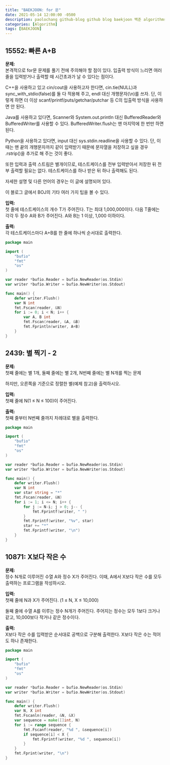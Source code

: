 ```yaml
---
title: "BAEKJOON: for 문"
date: 2021-05-14 12:00:00 -0500
description: paolochang github-blog github blog baekjoon 백준 algorithms 알고리즘 for
categories: [Algorithm]
tags: [BAEKJOON]
---
```


## 15552: 빠른 A+B

**문제:**<br/>
본격적으로 for문 문제를 풀기 전에 주의해야 할 점이 있다. 입출력 방식이 느리면 여러 줄을 입력받거나 출력할 때 시간초과가 날 수 있다는 점이다.

C++을 사용하고 있고 cin/cout을 사용하고자 한다면, cin.tie(NULL)과 sync_with_stdio(false)를 둘 다 적용해 주고, endl 대신 개행문자(\n)를 쓰자. 단, 이렇게 하면 더 이상 scanf/printf/puts/getchar/putchar 등 C의 입출력 방식을 사용하면 안 된다.

Java를 사용하고 있다면, Scanner와 System.out.println 대신 BufferedReader와 BufferedWriter를 사용할 수 있다. BufferedWriter.flush는 맨 마지막에 한 번만 하면 된다.

Python을 사용하고 있다면, input 대신 sys.stdin.readline을 사용할 수 있다. 단, 이때는 맨 끝의 개행문자까지 같이 입력받기 때문에 문자열을 저장하고 싶을 경우 .rstrip()을 추가로 해 주는 것이 좋다.

또한 입력과 출력 스트림은 별개이므로, 테스트케이스를 전부 입력받아서 저장한 뒤 전부 출력할 필요는 없다. 테스트케이스를 하나 받은 뒤 하나 출력해도 된다.

자세한 설명 및 다른 언어의 경우는 이 글에 설명되어 있다.

이 블로그 글에서 BOJ의 기타 여러 가지 팁을 볼 수 있다.

**입력:**<br/>
첫 줄에 테스트케이스의 개수 T가 주어진다. T는 최대 1,000,000이다. 다음 T줄에는 각각 두 정수 A와 B가 주어진다. A와 B는 1 이상, 1,000 이하이다.

**출력:**<br/>
각 테스트케이스마다 A+B를 한 줄에 하나씩 순서대로 출력한다.

```go
package main

import (
	"bufio"
	"fmt"
	"os"
)

var reader *bufio.Reader = bufio.NewReader(os.Stdin)
var writer *bufio.Writer = bufio.NewWriter(os.Stdout)

func main() {
	defer writer.Flush()
	var N int
    fmt.Fscan(reader, &N)
	for i := 0; i < N; i++ {
		var A, B int
        fmt.Fscan(reader, &A, &B)
        fmt.Fprintln(writer, A+B)
	}
}
```

## 2439: 별 찍기 - 2

**문제:**<br/>
첫째 줄에는 별 1개, 둘째 줄에는 별 2개, N번째 줄에는 별 N개를 찍는 문제

하지만, 오른쪽을 기준으로 정렬한 별(예제 참고)을 출력하시오.

**입력:**<br/>
첫째 줄에 N(1 ≤ N ≤ 100)이 주어진다.

**출력:**<br/>
첫째 줄부터 N번째 줄까지 차례대로 별을 출력한다.

```go
package main

import (
	"bufio"
	"fmt"
	"os"
)

var reader *bufio.Reader = bufio.NewReader(os.Stdin)
var writer *bufio.Writer = bufio.NewWriter(os.Stdout)

func main() {
	defer writer.Flush()
	var N int
	var star string = "*"
	fmt.Fscan(reader, &N)
	for i := 1; i <= N; i++ {
		for j := N-i; j > 0; j-- {
			fmt.Fprintf(writer, " ")
		}
		fmt.Fprintf(writer, "%v", star)
		star += "*"
		fmt.Fprintf(writer, "\n")
	}
}
```

## 10871: X보다 작은 수

**문제:**<br/>
정수 N개로 이루어진 수열 A와 정수 X가 주어진다. 이때, A에서 X보다 작은 수를 모두 출력하는 프로그램을 작성하시오.

**입력:**<br/>
첫째 줄에 N과 X가 주어진다. (1 ≤ N, X ≤ 10,000)

둘째 줄에 수열 A를 이루는 정수 N개가 주어진다. 주어지는 정수는 모두 1보다 크거나 같고, 10,000보다 작거나 같은 정수이다.

**출력:**<br/>
X보다 작은 수를 입력받은 순서대로 공백으로 구분해 출력한다. X보다 작은 수는 적어도 하나 존재한다.

```go
package main

import (
	"bufio"
	"fmt"
	"os"
)

var reader *bufio.Reader = bufio.NewReader(os.Stdin)
var writer *bufio.Writer = bufio.NewWriter(os.Stdout)

func main() {
	defer writer.Flush()
	var N, X int
	fmt.Fscanln(reader, &N, &X)
	var sequence = make([]int, N)
	for i := range sequence {
		fmt.Fscanf(reader, "%d ", &sequence[i])
		if sequence[i] < X {
			fmt.Fprintf(writer, "%d ", sequence[i])
		}
	}
	fmt.Fprint(writer, "\n")
}
```

